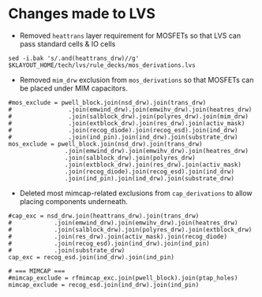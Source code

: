 # Changes made to LVS

* Removed `heattrans` layer requirement for MOSFETs so that LVS can pass standard cells & IO cells
```
sed -i.bak 's/.and(heattrans_drw)//g' $KLAYOUT_HOME/tech/lvs/rule_decks/mos_derivations.lvs
```

* Removed `mim_drw` exclusion from `mos_derivations` so that MOSFETs can be placed under MIM capacitors.
```
#mos_exclude = pwell_block.join(nsd_drw).join(trans_drw)
#                .join(emwind_drw).join(emwihv_drw).join(heatres_drw)
#                .join(salblock_drw).join(polyres_drw).join(mim_drw)
#                .join(extblock_drw).join(res_drw).join(activ_mask)
#                .join(recog_diode).join(recog_esd).join(ind_drw)
#                .join(ind_pin).join(ind_drw).join(substrate_drw)
mos_exclude = pwell_block.join(nsd_drw).join(trans_drw)
                .join(emwind_drw).join(emwihv_drw).join(heatres_drw)
                .join(salblock_drw).join(polyres_drw)
                .join(extblock_drw).join(res_drw).join(activ_mask)
                .join(recog_diode).join(recog_esd).join(ind_drw)
                .join(ind_pin).join(ind_drw).join(substrate_drw)
```

* Deleted most mimcap-related exclusions from `cap_derivations` to allow placing components underneath.
```
#cap_exc = nsd_drw.join(heattrans_drw).join(trans_drw)
#            .join(emwind_drw).join(emwihv_drw).join(heatres_drw)
#            .join(salblock_drw).join(polyres_drw).join(extblock_drw)
#            .join(res_drw).join(activ_mask).join(recog_diode)
#            .join(recog_esd).join(ind_drw).join(ind_pin)
#            .join(substrate_drw)
cap_exc = recog_esd.join(ind_drw).join(ind_pin)
```
```
# === MIMCAP ===
#mimcap_exclude = rfmimcap_exc.join(pwell_block).join(ptap_holes)
mimcap_exclude = recog_esd.join(ind_drw).join(ind_pin)
```
